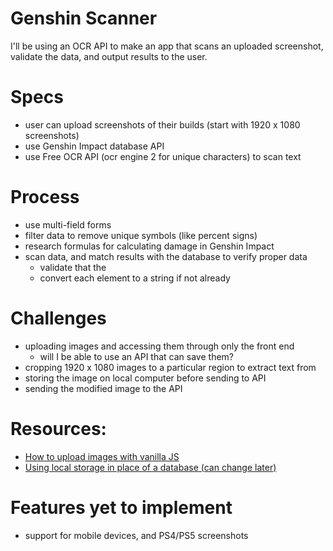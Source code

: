 # Genshin Scanner
I'll be using an OCR API to make an app that scans an uploaded screenshot, validate the data, and output results to the user.

# Specs
- user can upload screenshots of their builds (start with 1920 x 1080 screenshots)
- use Genshin Impact database API
- use Free OCR API (ocr engine 2 for unique characters) to scan text

# Process
- use multi-field forms
- filter data to remove unique symbols (like percent signs)
- research formulas for calculating damage in Genshin Impact
- scan data, and match results with the database to verify proper data
    - validate that the 
    - convert each element to a string if not already

# Challenges
- uploading images and accessing them through only the front end
    - will I be able to use an API that can save them?
- cropping 1920 x 1080 images to a particular region to extract text from
- storing the image on local computer before sending to API
- sending the modified image to the API 

# Resources:
- [How to upload images with vanilla JS](https://blog.logrocket.com/how-to-build-file-upload-service-vanilla-javascript/#set-up-the-node-js-server) 
- [Using local storage in place of a database (can change later)](https://www.section.io/engineering-education/how-to-use-localstorage-with-javascript/)

# Features yet to implement
- support for mobile devices, and PS4/PS5 screenshots
